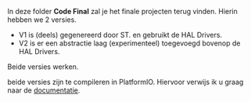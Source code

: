 In deze folder **Code Final** zal je het finale projecten terug vinden. Hierin hebben we 2 versies.

* V1 is (deels) gegenereerd door ST. en gebruikt de HAL Drivers.
* V2 is er een abstractie laag (experimenteel) toegevoegd bovenop de HAL Drivers.

Beide versies werken.

beide versies zijn te compileren in PlatformIO. Hiervoor verwijs ik u graag naar de [documentatie](https://robbeelsermans.github.io/GestureControl/#/).